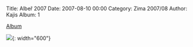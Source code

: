 Title: Albeř 2007
Date: 2007-08-10 00:00
Category: Zima 2007/08
Author: Kajis
Album: 1

[Album](https://get.google.com/albumarchive/114366954716465137035/album/AF1QipMwCFwEwfe7plPjjHnnCF7RAeGia8XD27wLLvw)

![]({static}/static/zima-2007-08/alba/070809c-klastersky-rybnik-podruhe.jpg){: width="600"}
